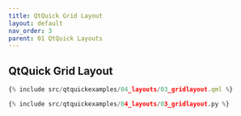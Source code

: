 ```yaml
---
title: QtQuick Grid Layout
layout: default
nav_order: 3
parent: 01 QtQuick Layouts
---
```


## QtQuick Grid Layout

```qml
{% include src/qtquickexamples/04_layouts/03_gridlayout.qml %}
```

```python
{% include src/qtquickexamples/04_layouts/03_gridlayout.py %}
```